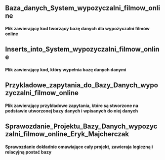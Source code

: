 ## Baza_danych_System_wypozyczalni_filmow_online

#### Plik zawierający kod tworzący bazę danych dla wypożyczalni filmów online

## Inserts_into_System_wypozyczalni_filmow_online

#### Plik zawierający kod, który wypełnia bazę danych danymi

## Przykladowe_zapytania_do_Bazy_Danych_wypozyczalni_filmow_online

#### Plik zawierający przykładowe zapytania, które są stworzone na podstawie utworzonej bazy danych i wpisanych do niej danych

## Sprawozdanie_Projektu_Bazy_Danych_wypozyczalni_filmow_online_Eryk_Majcherczak

#### Sprawozdanie dokładnie omawiające cały projekt, zawieraja logiczną i relacyjną postać bazy
